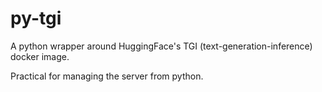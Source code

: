 # py-tgi

A python wrapper around HuggingFace's TGI (text-generation-inference) docker image.

Practical for managing the server from python.
